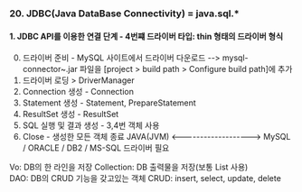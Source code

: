 ### 20. JDBC(Java DataBase Connectivity) = java.sql.*
#### 1. JDBC API를 이용한 연결 단계 - 4번쨰 드라이버 타입: thin 형태의 드라이버 형식
0. 드라이버 준비 - MySQL 사이트에서 드라이버 다운로드
--> mysql-connector~.jar 파일을 [project > build path > Configure build path]에 추가
1. 드라이버 로딩 > DriverManager
2. Connection 생성 - Connection
3. Statement 생성 - Statement, PrepareStatement
4. ResultSet 생성 - ResultSet
5. SQL 실행 및 결과 생성 - 3,4번 객체 사용
6. Close - 생성한 모든 객체 종료
		JAVA(JVM) <-------------------> MySQL / ORACLE / DB2 / MS-SQL
						드라이버 필요
	
Vo: DB의 한 라인을 저장
Collection: DB 출력물을 저장(보통 List 사용)					
DAO: DB의 CRUD 기능을 갖고있는 객체
CRUD: insert, select, update, delete